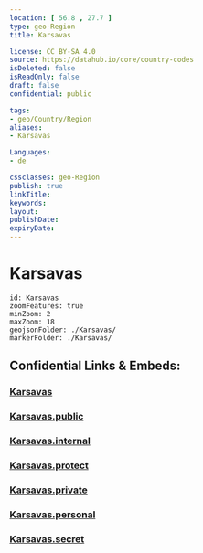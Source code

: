 ```yaml
---
location: [ 56.8 , 27.7 ] 
type: geo-Region
title: Karsavas

license: CC BY-SA 4.0
source: https://datahub.io/core/country-codes
isDeleted: false
isReadOnly: false
draft: false
confidential: public

tags:
- geo/Country/Region
aliases:
- Karsavas

Languages:
- de

cssclasses: geo-Region
publish: true
linkTitle: 
keywords: 
layout: 
publishDate: 
expiryDate: 
---
```


# Karsavas

```leaflet
id: Karsavas
zoomFeatures: true 
minZoom: 2 
maxZoom: 18
geojsonFolder: ./Karsavas/
markerFolder: ./Karsavas/
```


## Confidential Links & Embeds: 

### [Karsavas](/_Standards/Earth/Continent/Europe/Europe~North/Latvia/Counties/Karsavas.md) 

### [Karsavas.public](/_public/Earth/Continent/Europe/Europe~North/Latvia/Counties/Karsavas.public.md) 

### [Karsavas.internal](/_internal/Earth/Continent/Europe/Europe~North/Latvia/Counties/Karsavas.internal.md) 

### [Karsavas.protect](/_protect/Earth/Continent/Europe/Europe~North/Latvia/Counties/Karsavas.protect.md) 

### [Karsavas.private](/_private/Earth/Continent/Europe/Europe~North/Latvia/Counties/Karsavas.private.md) 

### [Karsavas.personal](/_personal/Earth/Continent/Europe/Europe~North/Latvia/Counties/Karsavas.personal.md) 

### [Karsavas.secret](/_secret/Earth/Continent/Europe/Europe~North/Latvia/Counties/Karsavas.secret.md)

